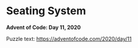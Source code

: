 # Seating System

**Advent of Code: Day 11, 2020**

Puzzle text: <https://adventofcode.com/2020/day/11>
